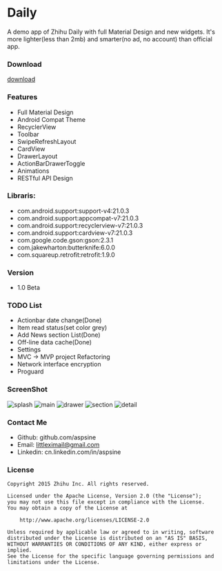 # Daily
A demo app of Zhihu Daily with full Material Design and new widgets. It's more lighter(less than 2mb) and smarter(no ad, no account) than official app.

### Download
[download](https://raw.githubusercontent.com/Aspsine/Daily/master/art/daily.apk)

### Features
- Full Material Design
- Android Compat Theme
- RecyclerView 
- Toolbar 
- SwipeRefreshLayout 
- CardView
- DrawerLayout
- ActionBarDrawerToggle
- Animations 
- RESTful API Design

### Libraris:
- com.android.support:support-v4:21.0.3
- com.android.support:appcompat-v7:21.0.3
- com.android.support:recyclerview-v7:21.0.3
- com.android.support:cardview-v7:21.0.3
- com.google.code.gson:gson:2.3.1
- com.jakewharton:butterknife:6.0.0
- com.squareup.retrofit:retrofit:1.9.0

### Version
- 1.0 Beta

### TODO List
- Actionbar date change(Done)
- Item read status(set color grey)
- Add News section List(Done)
- Off-line data cache(Done)
- Settings
- MVC -> MVP project Refactoring
- Network interface encryption
- Proguard

### ScreenShot
![splash](https://raw.githubusercontent.com/Aspsine/Daily/master/art/splash.jpeg)
![main](https://raw.githubusercontent.com/Aspsine/Daily/master/art/main.jpeg)
![drawer](https://raw.githubusercontent.com/Aspsine/Daily/master/art/drawer.jpeg)
![section](https://raw.githubusercontent.com/Aspsine/Daily/master/art/section.jpeg)
![detail](https://raw.githubusercontent.com/Aspsine/Daily/master/art/detail.jpeg)

### Contact Me
- Github:   github.com/aspsine
- Email:    littleximail@gmail.com
- Linkedin: cn.linkedin.com/in/aspsine

### License

    Copyright 2015 Zhihu Inc. All rights reserved.

    Licensed under the Apache License, Version 2.0 (the "License");
    you may not use this file except in compliance with the License.
    You may obtain a copy of the License at

        http://www.apache.org/licenses/LICENSE-2.0

    Unless required by applicable law or agreed to in writing, software
    distributed under the License is distributed on an "AS IS" BASIS,
    WITHOUT WARRANTIES OR CONDITIONS OF ANY KIND, either express or implied.
    See the License for the specific language governing permissions and
    limitations under the License.

